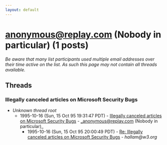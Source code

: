 ```yaml
---
layout: default
---
```


# anonymous@replay.com (Nobody in particular) (1 posts)

_Be aware that many list participants used multiple email addresses over their time active on the list. As such this page may not contain all threads available._

## Threads

### Illegally canceled articles on Microsoft Security Bugs
+ _Unknown thread root_
  + 1995-10-16 (Sun, 15 Oct 95 19:31:47 PDT) - [Illegally canceled articles on Microsoft Security Bugs](/archive/1995/10/4adafd4fa6405e7d27d7f63478db36ac335155d05857e768b195c1340b9148b4) - _anonymous@replay.com (Nobody in particular)_
    + 1995-10-16 (Sun, 15 Oct 95 20:00:49 PDT) - [Re: Illegally canceled articles on Microsoft Security Bugs](/archive/1995/10/9996fb6a6b4cbe5283111ddb74829a797ad25fbd3838be483fc72678326947c0) - _hallam@w3.org_

